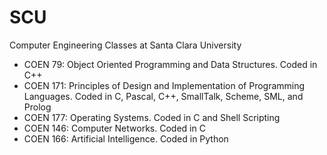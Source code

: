 # SCU
Computer Engineering Classes at Santa Clara University

  - COEN 79: Object Oriented Programming and Data Structures.  Coded in C++
  - COEN 171: Principles of Design and Implementation of Programming Languages.  Coded in C, Pascal, C++, SmallTalk, Scheme, SML, and Prolog
  - COEN 177: Operating Systems.  Coded in C and Shell Scripting
  - COEN 146: Computer Networks. Coded in C
  - COEN 166: Artificial Intelligence. Coded in Python
